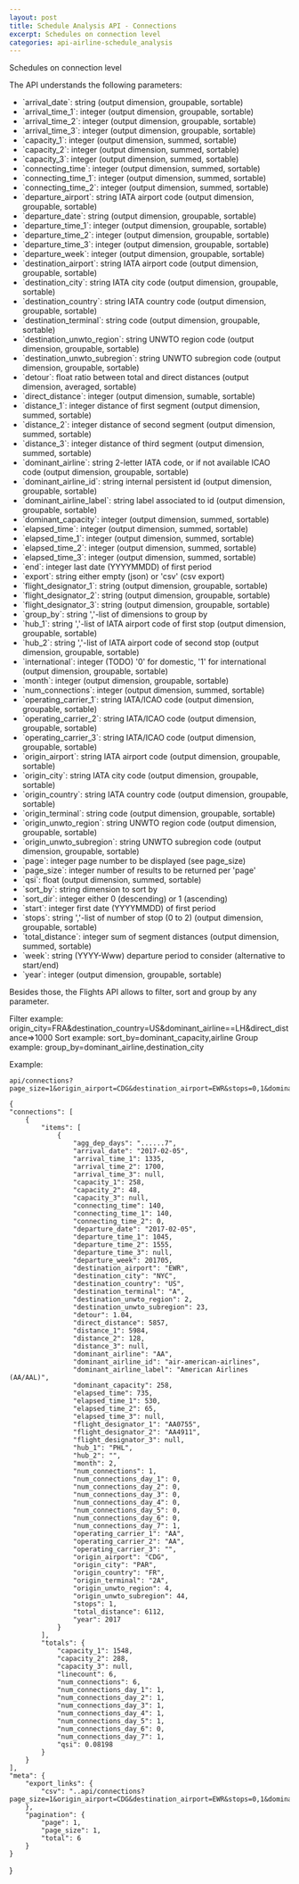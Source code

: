 ```yaml
---
layout: post
title: Schedule Analysis API - Connections
excerpt: Schedules on connection level
categories: api-airline-schedule_analysis
---
```


Schedules on connection level

The API understands the following parameters:
<ul>
<li>`arrival_date`: string (output dimension, groupable, sortable)</li>
<li>`arrival_time_1`: integer (output dimension, groupable, sortable)</li>
<li>`arrival_time_2`: integer (output dimension, groupable, sortable)</li>
<li>`arrival_time_3`: integer (output dimension, groupable, sortable)</li>
<li>`capacity_1`: integer (output dimension, summed, sortable)</li>
<li>`capacity_2`: integer (output dimension, summed, sortable)</li>
<li>`capacity_3`: integer (output dimension, summed, sortable)</li>
<li>`connecting_time`: integer (output dimension, summed, sortable)</li>
<li>`connecting_time_1`: integer (output dimension, summed, sortable)</li>
<li>`connecting_time_2`: integer (output dimension, summed, sortable)</li>
<li>`departure_airport`: string IATA airport code (output dimension, groupable, sortable)</li>
<li>`departure_date`: string (output dimension, groupable, sortable)</li>
<li>`departure_time_1`: integer (output dimension, groupable, sortable)</li>
<li>`departure_time_2`: integer (output dimension, groupable, sortable)</li>
<li>`departure_time_3`: integer (output dimension, groupable, sortable)</li>
<li>`departure_week`: integer (output dimension, groupable, sortable)</li>
<li>`destination_airport`: string IATA airport code (output dimension, groupable, sortable)</li>
<li>`destination_city`: string IATA city code (output dimension, groupable, sortable)</li>
<li>`destination_country`: string IATA country code (output dimension, groupable, sortable)</li>
<li>`destination_terminal`: string code (output dimension, groupable, sortable)</li>
<li>`destination_unwto_region`: string UNWTO region code (output dimension, groupable, sortable)</li>
<li>`destination_unwto_subregion`: string UNWTO subregion code (output dimension, groupable, sortable)</li>
<li>`detour`: float ratio between total and direct distances (output dimension, averaged, sortable)</li>
<li>`direct_distance`: integer (output dimension, sumable, sortable)</li>
<li>`distance_1`: integer distance of first segment (output dimension, summed, sortable)</li>
<li>`distance_2`: integer distance of second segment (output dimension, summed, sortable)</li>
<li>`distance_3`: integer distance of third segment (output dimension, summed, sortable)</li>
<li>`dominant_airline`: string 2-letter IATA code, or if not available ICAO code (output dimension, groupable, sortable)</li>
<li>`dominant_airline_id`: string internal persistent id (output dimension, groupable, sortable)</li>
<li>`dominant_airline_label`: string label associated to id (output dimension, groupable, sortable)</li>
<li>`dominant_capacity`: integer (output dimension, summed, sortable)</li>
<li>`elapsed_time`: integer (output dimension, summed, sortable)</li>
<li>`elapsed_time_1`: integer (output dimension, summed, sortable)</li>
<li>`elapsed_time_2`: integer (output dimension, summed, sortable)</li>
<li>`elapsed_time_3`: integer (output dimension, summed, sortable)</li>
<li>`end`: integer last date (YYYYMMDD) of first period</li>
<li>`export`: string either empty (json) or 'csv' (csv export)</li>
<li>`flight_designator_1`: string (output dimension, groupable, sortable)</li>
<li>`flight_designator_2`: string (output dimension, groupable, sortable)</li>
<li>`flight_designator_3`: string (output dimension, groupable, sortable)</li>
<li>`group_by`: string ','-list of dimensions to group by</li>
<li>`hub_1`: string ','-list of IATA airport code of first stop (output dimension, groupable, sortable)</li>
<li>`hub_2`: string ','-list of IATA airport code of second stop (output dimension, groupable, sortable)</li>
<li>`international`: integer (TODO) '0' for domestic, '1' for international (output dimension, groupable, sortable)</li>
<li>`month`: integer (output dimension, groupable, sortable)</li>
<li>`num_connections`: integer (output dimension, summed, sortable)</li>
<li>`operating_carrier_1`: string IATA/ICAO code (output dimension, groupable, sortable)</li>
<li>`operating_carrier_2`: string IATA/ICAO code (output dimension, groupable, sortable)</li>
<li>`operating_carrier_3`: string IATA/ICAO code (output dimension, groupable, sortable)</li>
<li>`origin_airport`: string IATA airport code (output dimension, groupable, sortable)</li>
<li>`origin_city`: string IATA city code (output dimension, groupable, sortable)</li>
<li>`origin_country`: string IATA country code (output dimension, groupable, sortable)</li>
<li>`origin_terminal`: string code (output dimension, groupable, sortable)</li>
<li>`origin_unwto_region`: string UNWTO region code (output dimension, groupable, sortable)</li>
<li>`origin_unwto_subregion`: string UNWTO subregion code (output dimension, groupable, sortable)</li>
<li>`page`: integer page number to be displayed (see page_size)</li>
<li>`page_size`: integer number of results to be returned per 'page'</li>
<li>`qsi`: float (output dimension, summed, sortable)</li>
<li>`sort_by`: string dimension to sort by</li>
<li>`sort_dir`: integer either 0 (descending) or 1 (ascending)</li>
<li>`start`: integer first date (YYYYMMDD) of first period</li>
<li>`stops`: string ','-list of number of stop (0 to 2) (output dimension, groupable, sortable)</li>
<li>`total_distance`: integer sum of segment distances (output dimension, summed, sortable)</li>
<li>`week`: string (YYYY-Www) departure period to consider (alternative to start/end)</li>
<li>`year`: integer (output dimension, groupable, sortable)</li>
</ul>

Besides those, the Flights API allows to filter, sort and group by any parameter.

Filter example: origin_city=FRA&destination_country=US&dominant_airline==LH&direct_distance=>1000
Sort example: sort_by=dominant_capacity,airline
Group example: group_by=dominant_airline,destination_city

Example:

    api/connections?page_size=1&origin_airport=CDG&destination_airport=EWR&stops=0,1&dominant_airline=AA&start=20170130&end=20170205&sort_by=dominant_airline&sort_dir=0

    {
    "connections": [
        {
            "items": [
                {
                    "agg_dep_days": "......7", 
                    "arrival_date": "2017-02-05", 
                    "arrival_time_1": 1335, 
                    "arrival_time_2": 1700, 
                    "arrival_time_3": null, 
                    "capacity_1": 258, 
                    "capacity_2": 48, 
                    "capacity_3": null, 
                    "connecting_time": 140, 
                    "connecting_time_1": 140, 
                    "connecting_time_2": 0, 
                    "departure_date": "2017-02-05", 
                    "departure_time_1": 1045, 
                    "departure_time_2": 1555, 
                    "departure_time_3": null, 
                    "departure_week": 201705, 
                    "destination_airport": "EWR", 
                    "destination_city": "NYC", 
                    "destination_country": "US", 
                    "destination_terminal": "A", 
                    "destination_unwto_region": 2, 
                    "destination_unwto_subregion": 23, 
                    "detour": 1.04, 
                    "direct_distance": 5857, 
                    "distance_1": 5984, 
                    "distance_2": 128, 
                    "distance_3": null, 
                    "dominant_airline": "AA", 
                    "dominant_airline_id": "air-american-airlines", 
                    "dominant_airline_label": "American Airlines (AA/AAL)", 
                    "dominant_capacity": 258, 
                    "elapsed_time": 735, 
                    "elapsed_time_1": 530, 
                    "elapsed_time_2": 65, 
                    "elapsed_time_3": null, 
                    "flight_designator_1": "AA0755", 
                    "flight_designator_2": "AA4911", 
                    "flight_designator_3": null, 
                    "hub_1": "PHL", 
                    "hub_2": "", 
                    "month": 2, 
                    "num_connections": 1, 
                    "num_connections_day_1": 0, 
                    "num_connections_day_2": 0, 
                    "num_connections_day_3": 0, 
                    "num_connections_day_4": 0, 
                    "num_connections_day_5": 0, 
                    "num_connections_day_6": 0, 
                    "num_connections_day_7": 1, 
                    "operating_carrier_1": "AA", 
                    "operating_carrier_2": "AA", 
                    "operating_carrier_3": "", 
                    "origin_airport": "CDG", 
                    "origin_city": "PAR", 
                    "origin_country": "FR", 
                    "origin_terminal": "2A", 
                    "origin_unwto_region": 4, 
                    "origin_unwto_subregion": 44, 
                    "stops": 1, 
                    "total_distance": 6112, 
                    "year": 2017
                }
            ], 
            "totals": {
                "capacity_1": 1548, 
                "capacity_2": 288, 
                "capacity_3": null, 
                "linecount": 6, 
                "num_connections": 6, 
                "num_connections_day_1": 1, 
                "num_connections_day_2": 1, 
                "num_connections_day_3": 1, 
                "num_connections_day_4": 1, 
                "num_connections_day_5": 1, 
                "num_connections_day_6": 0, 
                "num_connections_day_7": 1, 
                "qsi": 0.08198
            }
        }
    ], 
    "meta": {
        "export_links": {
            "csv": "..api/connections?page_size=1&origin_airport=CDG&destination_airport=EWR&stops=0,1&dominant_airline=AA&start=20170130&end=20170205&sort_by=dominant_airline&sort_dir=0&export=csv"
        }, 
        "pagination": {
            "page": 1, 
            "page_size": 1, 
            "total": 6
        }
    }
}
